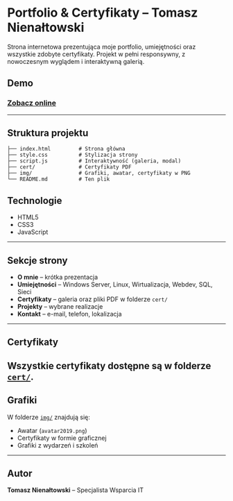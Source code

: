 
# Portfolio & Certyfikaty – Tomasz Nienałtowski

Strona internetowa prezentująca moje portfolio, umiejętności oraz wszystkie zdobyte certyfikaty. Projekt w pełni responsywny, z nowoczesnym wyglądem i interaktywną galerią.

## Demo
### [Zobacz online](https://tomurek.github.io/Portfolio-CV/)

---

## Struktura projektu

```
├── index.html         # Strona główna
├── style.css          # Stylizacja strony
├── script.js          # Interaktywność (galeria, modal)
├── cert/              # Certyfikaty PDF
├── img/               # Grafiki, awatar, certyfikaty w PNG
└── README.md          # Ten plik
```


## Technologie

- HTML5
- CSS3
- JavaScript

---

## Sekcje strony

- **O mnie** – krótka prezentacja
- **Umiejętności** – Windows Server, Linux, Wirtualizacja, Webdev, SQL, Sieci
- **Certyfikaty** – galeria oraz pliki PDF w folderze `cert/`
- **Projekty** – wybrane realizacje
- **Kontakt** – e-mail, telefon, lokalizacja

---

## Certyfikaty

Wszystkie certyfikaty dostępne są w folderze [`cert/`](cert/). 
---

## Grafiki

W folderze [`img/`](img/) znajdują się:

- Awatar (`avatar2019.png`)
- Certyfikaty w formie graficznej
- Grafiki z wydarzeń i szkoleń

---


## Autor

**Tomasz Nienałtowski** – Specjalista Wsparcia IT
